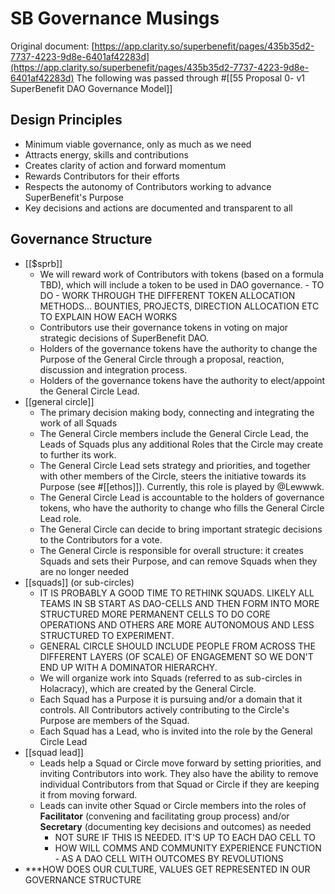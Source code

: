 
# SB Governance Musings
Original document: [https://app.clarity.so/superbenefit/pages/435b35d2-7737-4223-9d8e-6401af42283d](https://app.clarity.so/superbenefit/pages/435b35d2-7737-4223-9d8e-6401af42283d) 
The following was passed through #[[55 Proposal 0- v1 SuperBenefit DAO Governance Model]] 




## Design Principles
- Minimum viable governance, only as much as we need
- Attracts energy, skills and contributions
- Creates clarity of action and forward momentum
- Rewards Contributors for their efforts
- Respects the autonomy of Contributors working to advance SuperBenefit's Purpose
- Key decisions and actions are documented and transparent to all

## Governance Structure 
- [[$sprb]]
	- We will reward work of Contributors with tokens (based on a formula TBD), which will include a token to be used in DAO governance. - TO DO - WORK THROUGH THE DIFFERENT TOKEN ALLOCATION METHODS... BOUNTIES, PROJECTS, DIRECTION ALLOCATION ETC TO EXPLAIN HOW EACH WORKS 
	- Contributors use their governance tokens in voting on major strategic decisions of SuperBenefit DAO.
	- Holders of the governance tokens have the authority to change the Purpose of the General Circle through a proposal, reaction, discussion and integration process.
	- Holders of the governance tokens have the authority to elect/appoint the General Circle Lead.
- [[general circle]] 
	- The primary decision making body, connecting and integrating the work of all Squads
	- The General Circle members include the General Circle Lead, the Leads of Squads plus any additional Roles that the Circle may create to further its work.
	- The General Circle Lead sets strategy and priorities, and together with other members of the Circle, steers the initiative towards its Purpose (see #[[ethos]]). Currently, this role is played by @Lewwwk.
	- The General Circle Lead is accountable to the holders of governance tokens, who have the authority to change who fills the General Circle Lead role.
	- The General Circle can decide to bring important strategic decisions to the Contributors for a vote.
	- The General Circle is responsible for overall structure: it creates Squads and sets their Purpose, and can remove Squads when they are no longer needed 
- [[squads]] (or sub-circles)
	- IT IS PROBABLY A GOOD TIME TO RETHINK SQUADS. LIKELY ALL TEAMS IN SB START AS DAO-CELLS AND THEN FORM INTO MORE STRUCTURED MORE PERMANENT CELLS TO DO CORE OPERATIONS AND OTHERS ARE MORE AUTONOMOUS AND LESS STRUCTURED TO EXPERIMENT. 
	- GENERAL CIRCLE SHOULD INCLUDE PEOPLE FROM ACROSS THE DIFFERENT LAYERS (OF SCALE) OF ENGAGEMENT SO WE DON'T END UP WITH A DOMINATOR HIERARCHY. 
	- We will organize work into Squads (referred to as sub-circles in Holacracy), which are created by the General Circle.
	- Each Squad has a Purpose it is pursuing and/or a domain that it controls. All Contributors actively contributing to the Circle's Purpose are members of the Squad.
	- Each Squad has a Lead, who is invited into the role by the General Circle Lead
- [[squad lead]]
	- Leads help a Squad or Circle move forward by setting priorities, and inviting Contributors into work. They also have the ability to remove individual Contributors from that Squad or Circle if they are keeping it from moving forward.
	- Leads can invite other Squad or Circle members into the roles of **Facilitator** (convening and facilitating group process) and/or **Secretary** (documenting key decisions and outcomes) as needed
		- NOT SURE IF THIS IS NEEDED. IT'S UP TO EACH DAO CELL TO 
		- HOW WILL COMMS AND COMMUNITY EXPERIENCE FUNCTION - AS A DAO CELL WITH OUTCOMES BY REVOLUTIONS
- ***HOW DOES OUR CULTURE, VALUES GET REPRESENTED IN OUR GOVERNANCE STRUCTURE 
